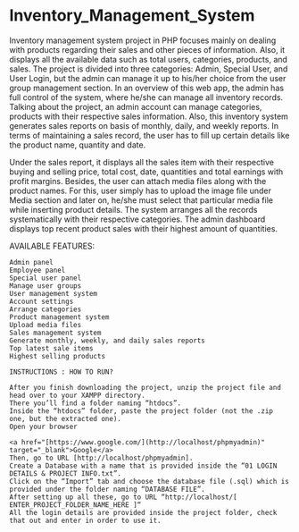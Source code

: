 # Inventory_Management_System

Inventory management system project in PHP focuses mainly on dealing with products regarding their sales and other pieces of information. 
Also, it displays all the available data such as total users, categories, products, and sales.
The project is divided into three categories: Admin, Special User, and User Login, but the admin can manage it up to his/her choice from
the user group management section. In an overview of this web app, the admin has full control of the system, where he/she can manage all 
inventory records. Talking about the project, an admin account can manage categories, products with their respective sales information.
Also, this inventory system generates sales reports on basis of monthly, daily, and weekly reports. In terms of maintaining a sales
record, the user has to fill up certain details like the product name, quantity and date.

Under the sales report, it displays all the sales item with their respective buying and selling price, total cost, date, quantities and 
total earnings with profit margins. Besides, the user can attach media files along with the product names. For this, user simply has to 
upload the image file under Media section and later on, he/she must select that particular media file while inserting product details.
The system arranges all the records systematically with their respective categories. The admin dashboard displays top recent product sales 
with their highest amount of quantities.


AVAILABLE FEATURES:

    Admin panel
    Employee panel
    Special user panel
    Manage user groups
    User management system
    Account settings
    Arrange categories
    Product management system
    Upload media files
    Sales management system
    Generate monthly, weekly, and daily sales reports
    Top latest sale items
    Highest selling products
    
    INSTRUCTIONS : HOW TO RUN?

    After you finish downloading the project, unzip the project file and head over to your XAMPP directory.
    There you’ll find a folder naming “htdocs”.
    Inside the “htdocs” folder, paste the project folder (not the .zip one, but the extracted one).
    Open your browser
    
    <a href="[https://www.google.com/](http://localhost/phpmyadmin)" target="_blank">Google</a>
    Then, go to URL [http://localhost/phpmyadmin].
    Create a Database with a name that is provided inside the “01 LOGIN DETAILS & PROJECT INFO.txt”.
    Click on the “Import” tab and choose the database file (.sql) which is provided under the folder naming “DATABASE FILE”.
    After setting up all these, go to URL “http://localhost/[ ENTER_PROJECT_FOLDER_NAME_HERE ]“
    All the login details are provided inside the project folder, check that out and enter in order to use it.

